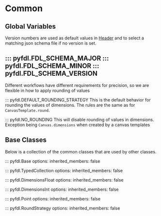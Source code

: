 # Common

## Global Variables
Version numbers are used as default values in [Header](header.md) and to select a matching json schema file
if no version is set.

::: pyfdl.FDL_SCHEMA_MAJOR
::: pyfdl.FDL_SCHEMA_MINOR
::: pyfdl.FDL_SCHEMA_VERSION
---

Different workflows have different requirements for precision, so we are flexible in how to apply 
rounding of values

::: pyfdl.DEFAULT_ROUNDING_STRATEGY
This is the default behavior for rounding the values of dimensions. The rules are the same as for
`CanvasTemplate.round`.

::: pyfdl.NO_ROUNDING
This will disable rounding of values in dimensions. Exception being `Canvas.dimensions` when
created by a canvas templates

## Base Classes

Below is a collection of the common classes that are used by other classes.

::: pyfdl.Base
    options:
        inherited_members: false

::: pyfdl.TypedCollection
    options:
        inherited_members: false

::: pyfdl.DimensionsFloat
    options:
        inherited_members: false

::: pyfdl.DimensionsInt
    options:
        inherited_members: false

::: pyfdl.Point
    options:
        inherited_members: false

::: pyfdl.RoundStrategy
    options:
        inherited_members: false
